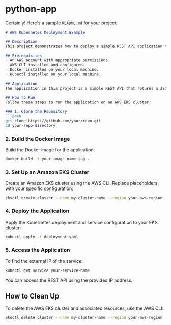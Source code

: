 # python-app
Certainly! Here's a sample `README.md` for your project:

```markdown
# AWS Kubernetes Deployment Example

## Description
This project demonstrates how to deploy a simple REST API application to an Amazon Elastic Kubernetes Service (EKS) cluster on AWS.

## Prerequisites
- An AWS account with appropriate permissions.
- AWS CLI installed and configured.
- Docker installed on your local machine.
- Kubectl installed on your local machine.

## Application
The application in this project is a simple REST API that returns a JSON payload with a message and a timestamp.

## How to Run
Follow these steps to run the application on an AWS EKS cluster:

### 1. Clone the Repository
```bash
git clone https://github.com/your/repo.git
cd your-repo-directory
```

### 2. Build the Docker Image
Build the Docker image for the application:
```bash
docker build -t your-image-name:tag .
```

### 3. Set Up an Amazon EKS Cluster
Create an Amazon EKS cluster using the AWS CLI. Replace placeholders with your specific configuration:
```bash
eksctl create cluster --name my-cluster-name --region your-aws-region --nodegroup-name standard-workers --node-type your-node-type --nodes your-node-count
```

### 4. Deploy the Application
Apply the Kubernetes deployment and service configuration to your EKS cluster:
```bash
kubectl apply -f deployment.yaml
```

### 5. Access the Application
To find the external IP of the service:
```bash
kubectl get service your-service-name
```
You can access the REST API using the provided IP address.

## How to Clean Up
To delete the AWS EKS cluster and associated resources, use the AWS CLI:
```bash
eksctl delete cluster --name my-cluster-name --region your-aws-region
```

